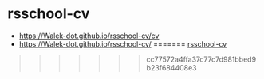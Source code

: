 
# rsschool-cv
* https://Walek-dot.github.io/rsschool-cv/cv
* https://Walek-dot.github.io/rsschool-cv/
=======
[rsschool-cv](https://Walek-dot.github.io/rsschool-cv/)
>>>>>>> cc77572a4ffa37c77c7d981bbed9b23f684408e3
